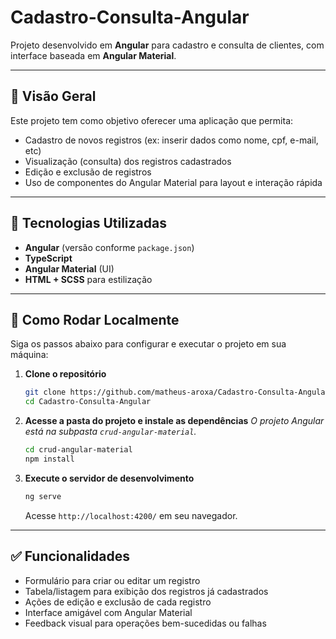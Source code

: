 # Cadastro-Consulta-Angular

Projeto desenvolvido em **Angular** para cadastro e consulta de clientes, com interface baseada em **Angular Material**.

---

## 🎯 Visão Geral

Este projeto tem como objetivo oferecer uma aplicação que permita:

- Cadastro de novos registros (ex: inserir dados como nome, cpf, e-mail, etc)
- Visualização (consulta) dos registros cadastrados
- Edição e exclusão de registros
- Uso de componentes do Angular Material para layout e interação rápida

---

## 🧱 Tecnologias Utilizadas

- **Angular** (versão conforme `package.json`)
- **TypeScript**
- **Angular Material** (UI)
- **HTML + SCSS** para estilização

---

## 🚀 Como Rodar Localmente

Siga os passos abaixo para configurar e executar o projeto em sua máquina:

1.  **Clone o repositório**
    ```bash
    git clone https://github.com/matheus-aroxa/Cadastro-Consulta-Angular.git
    cd Cadastro-Consulta-Angular
    ```

2.  **Acesse a pasta do projeto e instale as dependências**
    *O projeto Angular está na subpasta `crud-angular-material`.*
    ```bash
    cd crud-angular-material
    npm install
    ```

3.  **Execute o servidor de desenvolvimento**
    ```bash
    ng serve
    ```
    Acesse `http://localhost:4200/` em seu navegador.

---

## ✅ Funcionalidades

- Formulário para criar ou editar um registro
- Tabela/listagem para exibição dos registros já cadastrados
- Ações de edição e exclusão de cada registro
- Interface amigável com Angular Material
- Feedback visual para operações bem-sucedidas ou falhas
